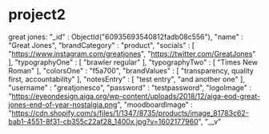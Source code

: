 # project2

great jones:
	"_id" : ObjectId("60935693540812fadb08c556"),
	"name" : "Great Jones",
	"brandCategory" : "product",
	"socials" : [
		"https://www.instagram.com/greatjones",
		"https://twitter.com/GreatJones"
	],
	"typographyOne" : [
		"brawler regular"
	],
	"typographyTwo" : [
		"Times New Roman"
	],
	"colorsOne" : "f5a700",
	"brandValues" : [
		"transparency, quality first, accountability"
	],
	"notesEntry" : [
		"test entry",
		"and another one"
	],
	"username" : "greatjonesco",
	"password" : "testpassword",
	"logoImage" : "https://eyeondesign.aiga.org/wp-content/uploads/2018/12/aiga-eod-great-jones-end-of-year-nostalgia.png",
	"moodboardImage" : "https://cdn.shopify.com/s/files/1/1347/8735/products/image_81783c62-bab1-4551-8f31-cb355c22af28_1400x.jpg?v=1602177960",
	"__v"